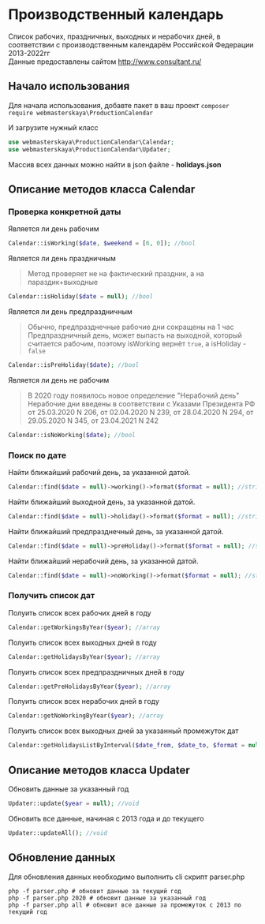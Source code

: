 # Производственный календарь

Список рабочих, праздничных, выходных и нерабочих дней, в соответствии с производственным календарём Российской Федерации 2013-2022гг  
Данные предоставлены сайтом http://www.consultant.ru/

## Начало использования

Для начала использования, добавте пакет в ваш проект
`composer require webmasterskaya\ProductionCalendar`

И загрузите нужный класс
```php
use webmasterskaya\ProductionCalendar\Calendar;
use webmasterskaya\ProductionCalendar\Updater;
```

Массив всех данных можно найти в json файле - **holidays.json**

## Описание методов класса Calendar

### Проверка конкретной даты

Является ли день рабочим
```php
Calendar::isWorking($date, $weekend = [6, 0]); //bool
```

Является ли день праздничным
> Метод проверяет не на фактический праздник, а на параздик+выходные
```php
Calendar::isHoliday($date = null); //bool
```

Является ли день предпраздничным
> Обычно, предпразднечные рабочие дни сокращены на 1 час
> Предпраздничный день, может выпасть на выходной, который считается рабочим, поэтому isWorking вернёт `true`, а isHoliday - `false`
```php
Calendar::isPreHoliday($date); //bool
```

Является ли день не рабочим
> В 2020 году появилось новое определение "Нерабочий день"
> Нерабочие дни введены в соответствии с Указами Президента РФ от 25.03.2020 N 206, от 02.04.2020 N 239, от 28.04.2020 N 294, от 29.05.2020 N 345, от 23.04.2021 N 242
```php
Calendar::isNoWorking($date); //bool
```

### Поиск по дате

Найти ближайший рабочий день, за указанной датой.
```php
Calendar::find($date = null)->working()->format($format = null); //string
```

Найти ближайший выходной день, за указанной датой.
```php
Calendar::find($date = null)->holiday()->format($format = null); //string
```

Найти ближайший предпразднечный день, за указанной датой.
```php
Calendar::find($date = null)->preHoliday()->format($format = null); //string
```

Найти ближайший нерабочий день, за указанной датой.
```php
Calendar::find($date = null)->noWorking()->format($format = null); //string
```

### Получить список дат

Полуить список всех рабочих дней в году
```php
Calendar::getWorkingsByYear($year); //array
```

Полуить список всех выходных дней в году
```php
Calendar::getHolidaysByYear($year); //array
```

Полуить список всех предпраздничных дней в году
```php
Calendar::getPreHolidaysByYear($year); //array
```

Полуить список всех нерабочих дней в году
```php
Calendar::getNoWorkingByYear($year); //array
```

Полуить список всех выходных дней за указанный промежуток дат
```php
Calendar::getHolidaysListByInterval($date_from, $date_to, $format = null); //array
```

## Описание методов класса Updater

Обновить данные за указанный год 
```php
Updater::update($year = null); //void
```

Обновить все данные, начиная с 2013 года и до текущего
```php
Updater::updateAll(); //void
```

## Обновление данных

Для обновления данных необходимо выполнить cli скрипт parser.php
```shell
php -f parser.php # обновит данные за текущий год
php -f parser.php 2020 # обновит данные за указанный год
php -f parser.php all # обновит все данные за промежуток с 2013 по текущий год 
```
